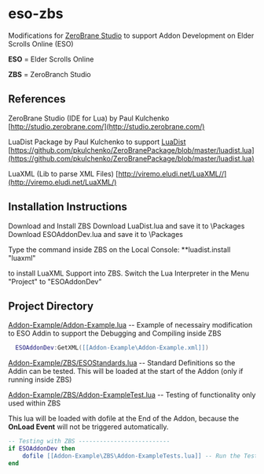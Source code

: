 eso-zbs
=======

Modifications for [ZeroBrane Studio](http://studio.zerobrane.com/) to support Addon Development on Elder Scrolls Online (ESO)

**ESO** = Elder Scrolls Online

**ZBS** = ZeroBranch Studio

## References

ZeroBrane Studio  (IDE for Lua) by Paul Kulchenko
        [http://studio.zerobrane.com/](http://studio.zerobrane.com/) 
        
LuaDist Package by Paul Kulchenko to support [LuaDist](http://luadist.org/)
        [https://github.com/pkulchenko/ZeroBranePackage/blob/master/luadist.lua](https://github.com/pkulchenko/ZeroBranePackage/blob/master/luadist.lua)
        
LuaXML  (Lib to parse XML Files) 
        [http://viremo.eludi.net/LuaXML//](http://viremo.eludi.net/LuaXML/)
        

## Installation Instructions

Download and Install ZBS
Download LuaDist.lua and save it to <InstallDir>\Packages
Download ESOAddonDev.lua and save it to <InstallDir>\Packages

Type the command inside ZBS on the Local Console:
**luadist.install "luaxml"

to install LuaXML Support into ZBS.
Switch the Lua Interpreter in the Menu "Project" to "ESOAddonDev"


## Project Directory

[Addon-Example/Addon-Example.lua](Addon-Example/Addon-Example.lua) -- Example of necessairy modification to ESO Addin to
support the Debugging and Compiling inside ZBS

```lua
  ESOAddonDev:GetXML([[Addon-Example\Addon-Example.xml]]) 
  ```

[Addon-Example/ZBS/ESOStandards.lua](Addon-Example/ZBS/ESOStandards.lua)  -- Standard Definitions so the Addin can be tested.
This will be loaded at the start of the Addon (only if running inside ZBS)


[Addon-Example/ZBS/Addon-ExampleTest.lua](Addon-Example/ZBS/Addon-ExampleTest.lua)  -- Testing of functionality only used within ZBS

This lua will be loaded with dofile at the End of the Addon, because the **OnLoad Event** will not be triggered automatically.

```lua
-- Testing with ZBS --------------------------
if ESOAddonDev then
    dofile [[Addon-Example\ZBS\Addon-ExampleTests.lua]] -- Run the Tests to confirm your Code works
end
```





